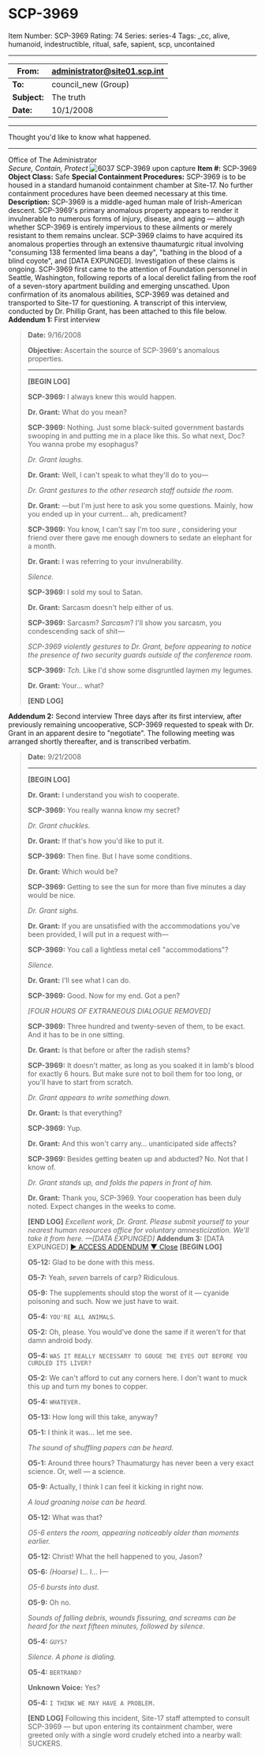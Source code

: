 # SCP-3969
Item Number: SCP-3969
Rating: 74
Series: series-4
Tags: _cc, alive, humanoid, indestructible, ritual, safe, sapient, scp, uncontained

---

**From:** | administrator@site01.scp.int  
---|---  
**To:** | council_new (Group)  
**Subject:** | The truth  
**Date:** | 10/1/2008  
* * *
Thought you'd like to know what happened.
* * *
Office of The Administrator  
_Secure, Contain, Protect_
![6037](https://scp-sandbox-3.wdfiles.com/local--files/phamtomtest/6037)
SCP-3969 upon capture
**Item #:** SCP-3969
**Object Class:** Safe
**Special Containment Procedures:** SCP-3969 is to be housed in a standard humanoid containment chamber at Site-17. No further containment procedures have been deemed necessary at this time.
**Description:** SCP-3969 is a middle-aged human male of Irish-American descent. SCP-3969's primary anomalous property appears to render it invulnerable to numerous forms of injury, disease, and aging — although whether SCP-3969 is entirely impervious to these ailments or merely resistant to them remains unclear.
SCP-3969 claims to have acquired its anomalous properties through an extensive thaumaturgic ritual involving "consuming 138 fermented lima beans a day", "bathing in the blood of a blind coyote", and [DATA EXPUNGED]. Investigation of these claims is ongoing.
SCP-3969 first came to the attention of Foundation personnel in Seattle, Washington, following reports of a local derelict falling from the roof of a seven-story apartment building and emerging unscathed. Upon confirmation of its anomalous abilities, SCP-3969 was detained and transported to Site-17 for questioning.
A transcript of this interview, conducted by Dr. Phillip Grant, has been attached to this file below.
**Addendum 1:** First interview
> **Date:** 9/16/2008  
>    
>  **Objective:** Ascertain the source of SCP-3969's anomalous properties.
> * * *
> **[BEGIN LOG]**  
>    
>  **SCP-3969:** I always knew this would happen.  
>    
>  **Dr. Grant:** What do you mean?  
>    
>  **SCP-3969:** Nothing. Just some black-suited government bastards swooping in and putting me in a place like this. So what next, Doc? You wanna probe my esophagus?  
>    
>  _Dr. Grant laughs._  
>    
>  **Dr. Grant:** Well, I can't speak to what they'll do to you—  
>    
>  _Dr. Grant gestures to the other research staff outside the room._  
>    
>  **Dr. Grant:** —but I'm just here to ask you some questions. Mainly, how you ended up in your current… ah, predicament?  
>    
>  **SCP-3969:** You know, I can't say I'm too _sure_ , considering your friend over there gave me enough downers to sedate an elephant for a month.  
>    
>  **Dr. Grant:** I was referring to your invulnerability.  
>    
>  _Silence._  
>    
>  **SCP-3969:** I sold my soul to Satan.  
>    
>  **Dr. Grant:** Sarcasm doesn't help either of us.  
>    
>  **SCP-3969:** Sarcasm? _Sarcasm_? I'll show you sarcasm, you condescending sack of shit—  
>    
>  _SCP-3969 violently gestures to Dr. Grant, before appearing to notice the presence of two security guards outside of the conference room._  
>    
>  **SCP-3969:** _Tch._ Like I'd show some disgruntled laymen my legumes.  
>    
>  **Dr. Grant:** Your… what?  
>    
>  **[END LOG]**  
> 
**Addendum 2:** Second interview
Three days after its first interview, after previously remaining uncooperative, SCP-3969 requested to speak with Dr. Grant in an apparent desire to "negotiate". The following meeting was arranged shortly thereafter, and is transcribed verbatim.
> **Date:** 9/21/2008
> * * *
> **[BEGIN LOG]**  
>    
>  **Dr. Grant:** I understand you wish to cooperate.  
>    
>  **SCP-3969:** You really wanna know my secret?  
>    
>  _Dr. Grant chuckles._  
>    
>  **Dr. Grant:** If that's how you'd like to put it.  
>    
>  **SCP-3969:** Then fine. But I have some conditions.  
>    
>  **Dr. Grant:** Which would be?  
>    
>  **SCP-3969:** Getting to see the sun for more than five minutes a day would be nice.  
>    
>  _Dr. Grant sighs._  
>    
>  **Dr. Grant:** If you are unsatisfied with the accommodations you've been provided, I will put in a request with—  
>    
>  **SCP-3969:** You call a lightless metal cell "accommodations"?  
>    
>  _Silence._  
>    
>  **Dr. Grant:** I'll see what I can do.  
>    
>  **SCP-3969:** Good. Now for my end. Got a pen?  
>    
>  _[FOUR HOURS OF EXTRANEOUS DIALOGUE REMOVED]_  
>    
>  **SCP-3969:** Three hundred and twenty-seven of them, to be exact. And it has to be in one sitting.  
>    
>  **Dr. Grant:** Is that before or after the radish stems?  
>    
>  **SCP-3969:** It doesn't matter, as long as you soaked it in lamb's blood for exactly 6 hours. But make sure not to boil them for too long, or you'll have to start from scratch.  
>    
>  _Dr. Grant appears to write something down._  
>    
>  **Dr. Grant:** Is that everything?  
>    
>  **SCP-3969:** Yup.  
>    
>  **Dr. Grant:** And this won't carry any… unanticipated side affects?  
>    
>  **SCP-3969:** Besides getting beaten up and abducted? No. Not that I know of.  
>    
>  _Dr. Grant stands up, and folds the papers in front of him._  
>    
>  **Dr. Grant:** Thank you, SCP-3969. Your cooperation has been duly noted. Expect changes in the weeks to come.  
>    
>  **[END LOG]**
_Excellent work, Dr. Grant. Please submit yourself to your nearest human resources office for voluntary amnesticization. We'll take it from here. —[DATA EXPUNGED]_
**Addendum 3:** [DATA EXPUNGED]
[▶ ACCESS ADDENDUM](javascript:;)
[▼ Close](javascript:;)
> **[BEGIN LOG]**  
>    
>  **O5-12:** Glad to be done with this mess.  
>    
>  **O5-7:** Yeah, _seven_ barrels of carp? Ridiculous.  
>    
>  **O5-9:** The supplements should stop the worst of it — cyanide poisoning and such. Now we just have to wait.  
>    
>  **O5-4:** `YOU'RE ALL ANIMALS`.  
>    
>  **O5-2:** Oh, please. You would've done the same if it weren't for that damn android body.  
>    
>  **O5-4:** `WAS IT REALLY NECESSARY TO GOUGE THE EYES OUT BEFORE YOU CURDLED ITS LIVER?`  
>    
>  **O5-2:** We can't afford to cut any corners here. I don't want to muck this up and turn my bones to copper.  
>    
>  **O5-4:** `WHATEVER.`  
>    
>  **O5-13:** How long will this take, anyway?  
>    
>  **O5-1:** I think it was… let me see.  
>    
>  _The sound of shuffling papers can be heard._  
>    
>  **O5-1:** Around three hours? Thaumaturgy has never been a very exact science. Or, well — a science.  
>    
>  **O5-9:** Actually, I think I can feel it kicking in right now.  
>    
>  _A loud groaning noise can be heard._  
>    
>  **O5-12:** What was that?  
>    
>  _O5-6 enters the room, appearing noticeably older than moments earlier._  
>    
>  **O5-12:** Christ! What the hell happened to you, Jason?  
>    
>  **O5-6:** _(Hoarse)_ I… I… I—  
>    
>  _O5-6 bursts into dust._  
>    
>  **O5-9:** Oh no.  
>    
>  _Sounds of falling debris, wounds fissuring, and screams can be heard for the next fifteen minutes, followed by silence._  
>    
>  **O5-4:** `GUYS?`  
>    
>  _Silence. A phone is dialing._  
>    
>  **O5-4:** `BERTRAND?`  
>    
>  **Unknown Voice:** Yes?  
>    
>  **O5-4:** `I THINK WE MAY HAVE A PROBLEM.`  
>    
>  **[END LOG]**
Following this incident, Site-17 staff attempted to consult SCP-3969 — but upon entering its containment chamber, were greeted only with a single word crudely etched into a nearby wall:
> SUCKERS.
